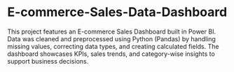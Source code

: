 # E-commerce-Sales-Data-Dashboard
This project features an E-commerce Sales Dashboard built in Power BI. Data was cleaned and preprocessed using Python (Pandas) by handling missing values, correcting data types, and creating calculated fields. The dashboard showcases KPIs, sales trends, and category-wise insights to support business decisions.
